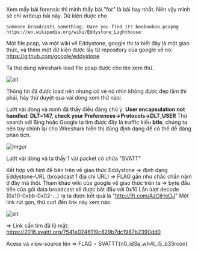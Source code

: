 Xem mấy bài forensic thì mình thấy bài "for" là bài hay nhất. Nên vậy mình sẽ chỉ writeup bài này.
Dữ kiện được cho

```
Someone broadcasts something. Dare you find it? boobooboo.pcapng 
https://en.wikipedia.org/wiki/Eddystone_Lighthouse
```

Một file pcap, và một wiki về Eddystone, google thì ta biết đây là một giao thức, và thêm một dữ 
kiện được lấy từ repository của google về nó: https://github.com/google/eddystone

Ta thử dùng wireshark load file pcap được cho lên xem thử.

![alt](https://s2.anh.im/2016/11/07/rsz_screenshot_-_07112016_-_0933322176e.png)

Thông tin đã được load nên nhưng có vẻ nó nhìn không được đẹp lắm thì phải, hãy thử duyệt qua vài
dòng xem thử nào:

Lướt vài dòng và mình đã thấy điều đáng chú ý: **User encapsulation not handled: DLT=147, check your Preferences->Protocols->DLT_USER**
Thử search với Bing hoặc Google ta tìm được đây là traffic kiểu **btle**, chúng ta nên tùy chỉnh lại cho Wireshark hiển thị đúng định dạng để có thể
dễ dàng phân tích.

![Imgur](http://i.imgur.com/vpappAo.png)

Lướt vài dòng và ta thấy 1 vài packet có chứa "SVATT"

Kết hợp với hint đề bên trên về giao thức Eddystone => định dạng Eddystone-URL (broadcast 1 địa chỉ URL) => FLAG gần như chắc chắn năm ở đây mà thôi.
Tham khảo wiki của google về giao thức trên ta => byte đầu tiên của gói data broadcast sẽ được bắt đầu với 0x10
Lần lượt decode (0x10-0xbb-0x02-...) ra ta được kết quả là "http://9t.com/AzGiHoOJ"
Một link rút gọn, thử curl đến link này xem nào: 

![alt](https://s2.anh.im/2016/11/07/rsz_screenshot_-_07112016_-_100607fc4bc.png)

=> Link cần tìm đã lộ mặt: https://2016.svattt.org/7541e0246119c829b7dc1987b2390dd0

Acess và view-source lên => FLAG = SVATTT{n0_id3a_wh4t_i5_b33rcon}
